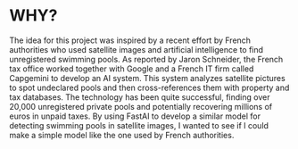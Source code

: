 WHY?
==============================

The idea for this project was inspired by a recent effort by French authorities who used satellite images and artificial intelligence to find unregistered swimming pools. As reported by Jaron Schneider, the French tax office worked together with Google and a French IT firm called Capgemini to develop an AI system. This system analyzes satellite pictures to spot undeclared pools and then cross-references them with property and tax databases. The technology has been quite successful, finding over 20,000 unregistered private pools and potentially recovering millions of euros in unpaid taxes. By using FastAI to develop a similar model for detecting swimming pools in satellite images, I wanted to see if I could make a simple model like the one used by French authorities. 